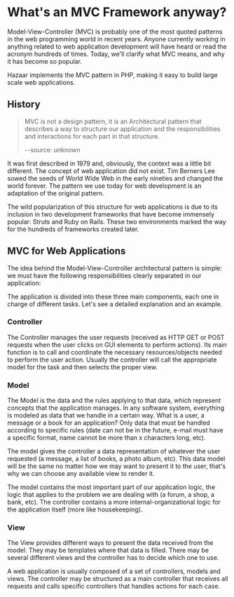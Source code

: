 # What's an MVC Framework anyway?

Model-View-Controller (MVC) is probably one of the most quoted patterns in the web programming world in recent years. Anyone currently working in anything related to web application development will have heard or read the acronym hundreds of times. Today, we'll clarify what MVC means, and why it has become so popular. 

Hazaar implements the MVC pattern in PHP, making it easy to build large scale web applications.

## History

> MVC is not a design pattern, it is an Architectural pattern that describes a way to structure our application and the responsibilities and interactions  for each part in that structure.
>
> --source: unknown

It was first described in 1979 and, obviously, the context was a little bit different. The concept of web application did not exist. Tim Berners Lee sowed the seeds of World Wide Web in the early nineties and changed the world forever. The pattern we use today for web development is an adaptation of the original pattern.

The wild popularization of this structure for web applications is due to its inclusion in two development frameworks that have become immensely popular: Struts and Ruby on Rails. These two environments marked the way for the hundreds of frameworks created later.

## MVC for Web Applications

The idea behind the Model-View-Controller architectural pattern is simple: we must have the following responsibilities clearly separated in our application:

The application is divided into these three main components, each one in charge of different tasks. Let's see a detailed explanation and an example.

### Controller

The Controller manages the user requests (received as HTTP GET or POST requests when the user clicks on GUI elements to perform actions). Its main function is to call and coordinate the necessary resources/objects needed to perform the user action. Usually the controller will call the appropriate model for the task and then selects the proper view.

### Model

The Model is the data and the rules applying to that data, which represent concepts that the application manages. In any software system, everything is modeled as data that we handle in a certain way. What is a user, a message or a book for an application? Only data that must be handled according to specific rules (date can not be in the future, e-mail must have a specific format, name cannot be more than x characters long, etc).

The model gives the controller a data representation of whatever the user requested (a message, a list of books, a photo album, etc). This data model will be the same no matter how we may want to present it to the user, that's why we can choose any available view to render it.

The model contains the most important part of our application logic, the logic that applies to the problem we are dealing with (a forum, a shop, a bank, etc). The controller contains a more internal-organizational logic for the application itself (more like housekeeping).

### View

The View provides different ways to present the data received from the model. They may be templates where that data is filled. There may be several different views and the controller has to decide which one to use.

A web application is usually composed of a set of controllers, models and views. The controller may be structured as a main controller that receives all requests and calls specific controllers that handles actions for each case.